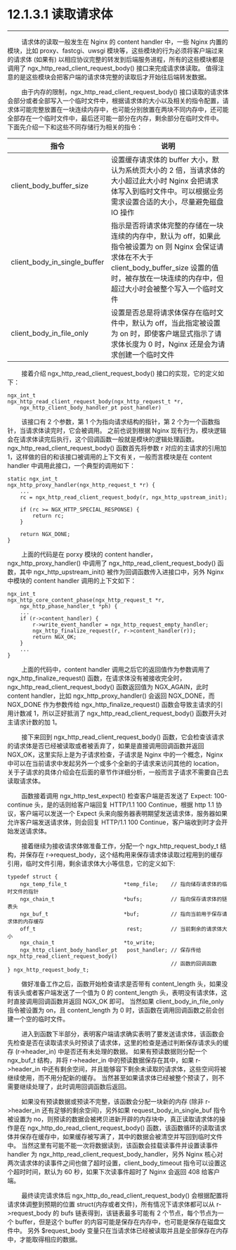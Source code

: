 # 12.1.3.1 读取请求体
***

&emsp;&emsp;
请求体的读取一般发生在 Nginx 的 content handler 中，一些 Nginx 内置的模块，比如 proxy、fastcgi、uwsgi 模块等，这些模块的行为必须将客户端过来的请求体 (如果有) 以相应协议完整的转发到后端服务进程，所有的这些模块都是调用了 ngx\_http\_read\_client\_request\_body() 接口来完成请求体读取。
值得注意的是这些模块会把客户端的请求体完整的读取后才开始往后端转发数据。

&emsp;&emsp;
由于内存的限制，ngx\_http\_read\_client\_request\_body() 接口读取的请求体会部分或者全部写入一个临时文件中，根据请求体的大小以及相关的指令配置，请求体可能完整放置在一块连续内存中，也可能分别放置在两块不同内存中，还可能全部存在一个临时文件中，最后还可能一部分在内存，剩余部分在临时文件中。
下面先介绍一下和这些不同存储行为相关的指令：

|指令|说明|
| --- | --- |
|client\_body\_buffer\_size|设置缓存请求体的 buffer 大小，默认为系统页大小的 2 倍，当请求体的大小超过此大小时 Nginx 会把请求体写入到临时文件中。可以根据业务需求设置合适的大小，尽量避免磁盘 IO 操作|
|client\_body\_in\_single\_buffer|指示是否将请求体完整的存储在一块连续的内存中，默认为 off，如果此指令被设置为 on 则 Nginx 会保证请求体在不大于 client\_body\_buffer\_size 设置的值时，被存放在一块连续的内存中，但超过大小时会被整个写入一个临时文件|
|client\_body\_in\_file\_only|设置是否总是将请求体保存在临时文件中，默认为 off，当此指定被设置为 on 时，即使客户端显式指示了请求体长度为 0 时，Nginx 还是会为请求创建一个临时文件|

&emsp;&emsp;
接着介绍 ngx\_http\_read\_client\_request\_body() 接口的实现，它的定义如下：

    ngx_int_t
    ngx_http_read_client_request_body(ngx_http_request_t *r,
        ngx_http_client_body_handler_pt post_handler)

&emsp;&emsp;
该接口有 2 个参数，第 1 个为指向请求结构的指针，第 2 个为一个函数指针，当请求体读完时，它会被调用。
之前也说到根据 Nginx 现有行为，模块逻辑会在请求体读完后执行，这个回调函数一般就是模块的逻辑处理函数。
ngx\_http\_read\_client\_request\_body() 函数首先将参数 r 对应的主请求的引用加 1，这样做的目的和该接口被调用的上下文有关，一般而言模块是在 content handler 中调用此接口，一个典型的调用如下：

    static ngx_int_t
    ngx_http_proxy_handler(ngx_http_request_t *r) {
        ...
        rc = ngx_http_read_client_request_body(r, ngx_http_upstream_init);

        if (rc >= NGX_HTTP_SPECIAL_RESPONSE) {
            return rc;
        }

        return NGX_DONE;
    }

&emsp;&emsp;
上面的代码是在 porxy 模块的 content handler，ngx\_http\_proxy\_handler() 中调用了 ngx\_http\_read\_client\_request\_body() 函数，其中 ngx\_http\_upstream\_init() 被作为回调函数传入进接口中，另外 Nginx 中模块的 content handler 调用的上下文如下：

    ngx_int_t
    ngx_http_core_content_phase(ngx_http_request_t *r,
        ngx_http_phase_handler_t *ph) {
        ...
        if (r->content_handler) {
            r->write_event_handler = ngx_http_request_empty_handler;
            ngx_http_finalize_request(r, r->content_handler(r));
            return NGX_OK;
        }
        ...
    }

&emsp;&emsp;
上面的代码中，content handler 调用之后它的返回值作为参数调用了 ngx\_http\_finalize\_request() 函数，在请求体没有被接收完全时，ngx\_http\_read\_client\_request\_body() 函数返回值为 NGX\_AGAIN，此时 content handler，比如 ngx\_http\_proxy\_handler() 会返回 NGX\_DONE，而 NGX\_DONE 作为参数传给 ngx\_http\_finalize\_request() 函数会导致主请求的引用计数减 1，所以正好抵消了 ngx\_http\_read\_client\_request\_body() 函数开头对主请求计数的加 1。

&emsp;&emsp;
接下来回到 ngx\_http\_read\_client\_request\_body() 函数，它会检查该请求的请求体是否已经被读取或者被丢弃了，如果是直接调用回调函数并返回 NGX\_OK，这里实际上是为子请求检查，子请求是 Nginx 中的一个概念，Nginx 中可以在当前请求中发起另外一个或多个全新的子请求来访问其他的 location，关于子请求的具体介绍会在后面的章节作详细分析，一般而言子请求不需要自己去读取请求体。

&emsp;&emsp;
函数接着调用 ngx\_http\_test\_expect() 检查客户端是否发送了 Expect:
100-continue 头，是的话则给客户端回复 HTTP/1.1 100 Continue，根据 http 1.1 协议，客户端可以发送一个 Expect 头来向服务器表明期望发送请求体，服务器如果允许客户端发送请求体，则会回复 HTTP/1.1 100 Continue，客户端收到时才会开始发送请求体。

&emsp;&emsp;
接着继续为接收请求体做准备工作，分配一个 ngx\_http\_request\_body\_t 结构，并保存在 r->request\_body，这个结构用来保存请求体读取过程用到的缓存引用，临时文件引用，剩余请求体大小等信息，它的定义如下:

    typedef struct {
        ngx_temp_file_t                  *temp_file;    // 指向储存请求体的临时文件的指针
        ngx_chain_t                      *bufs;         // 指向保存请求体的链表头
        ngx_buf_t                        *buf;          // 指向当前用于保存请求体的内存缓存
        off_t                             rest;         // 当前剩余的请求体大小
        ngx_chain_t                      *to_write;
        ngx_http_client_body_handler_pt   post_handler; // 保存传给 ngx_http_read_client_request_body() 
                                                        // 函数的回调函数
    } ngx_http_request_body_t;

&emsp;&emsp;
做好准备工作之后，函数开始检查请求是否带有 content\_length 头，如果没有该头或者客户端发送了一个值为 0 的 content\_length 头，表明没有请求体，这时直接调用回调函数并返回 NGX\_OK 即可。
当然如果 client\_body\_in\_file\_only 指令被设置为 on，且 content\_length 为 0 时，该函数在调用回调函数之前会创建一个空的临时文件。

&emsp;&emsp;
进入到函数下半部分，表明客户端请求确实表明了要发送请求体，该函数会先检查是否在读取请求头时预读了请求体，这里的检查是通过判断保存请求头的缓存 (r->header\_in) 中是否还有未处理的数据。
如果有预读数据则分配一个 ngx\_buf\_t 结构，并将 r->header\_in 中的预读数据保存在其中，如果 r->header\_in 中还有剩余空间，并且能够容下剩余未读取的请求体，这些空间将被继续使用，而不用分配新的缓存。
当然甚至如果请求体已经被整个预读了，则不需要继续处理了，此时调用回调函数后返回。

&emsp;&emsp;
如果没有预读数据或预读不完整，该函数会分配一块新的内存 (除非 r->header\_in 还有足够的剩余空间)，另外如果 request\_body\_in\_single\_buf 指令被设置为 no，则预读的数据会被拷贝进新开辟的内存块中，真正读取请求体的操作是在 ngx\_http\_do\_read\_client\_request\_body() 函数，该函数循环的读取请求体并保存在缓存中，如果缓存被写满了，其中的数据会被清空并写回到临时文件中。
当然这里有可能不能一次将数据读到，该函数会挂载读事件并设置读事件 handler 为 ngx\_http\_read\_client\_request\_body\_handler，另外 Nginx 核心对两次请求体的读事件之间也做了超时设置，client\_body\_timeout 指令可以设置这个超时时间，默认为 60 秒，如果下次读事件超时了 Nginx 会返回 408 给客户端。

&emsp;&emsp;
最终读完请求体后 ngx\_http\_do\_read\_client\_request\_body() 会根据配置将请求体调整到预期的位置 struct(内存或者文件)，所有情况下请求体都可以从 r->request\_body 的 bufs 链表得到，该链表最多可能有 2 个节点，每个节点为一个 buffer，但是这个 buffer 的内容可能是保存在内存中，也可能是保存在磁盘文件中。
另外 $request\_body 变量只在当请求体已经被读取并且是全部保存在内存中，才能取得相应的数据。